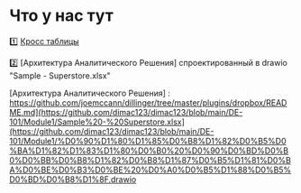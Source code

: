 # Что у нас тут

1️⃣ [Кросс таблицы]

2️⃣ [Архитектура Аналитического Решения] спроектированный в drawio "Sample - Superstore.xlsx"
 

<!---
dimac123/dimac123 is a ✨ special ✨ repository because its `README.md` (this file) appears on your GitHub profile.
You can click the Preview link to take a look at your changes.
--->

[Кросс таблицы]: <[https://github.com/joemccann/dillinger/tree/master/plugins/dropbox/README.md](https://github.com/dimac123/dimac123/blob/main/DE-101/Module1/Sample%20-%20Superstore.xlsx>
[Архитектура Аналитического Решения] : <https://github.com/joemccann/dillinger/tree/master/plugins/dropbox/README.md](https://github.com/dimac123/dimac123/blob/main/DE-101/Module1/Sample%20-%20Superstore.xlsx](https://github.com/dimac123/dimac123/blob/main/DE-101/Module1/%D0%90%D1%80%D1%85%D0%B8%D1%82%D0%B5%D0%BA%D1%82%D1%83%D1%80%D0%B0%20%D0%90%D0%BD%D0%B0%D0%BB%D0%B8%D1%82%D0%B8%D1%87%D0%B5%D1%81%D0%BA%D0%BE%D0%B3%D0%BE%20%D0%A0%D0%B5%D1%88%D0%B5%D0%BD%D0%B8%D1%8F.drawio>
